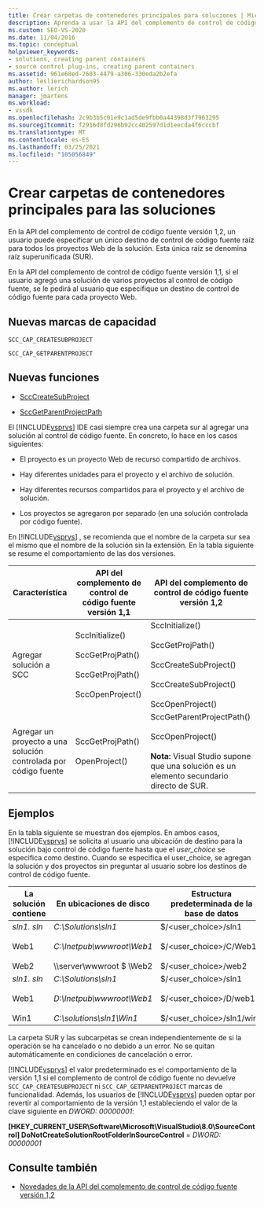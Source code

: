 ```yaml
---
title: Crear carpetas de contenedores principales para soluciones | Microsoft Docs
description: Aprenda a usar la API del complemento de control de código fuente versión 1,2 para especificar un único destino de control de código fuente raíz para todos los proyectos Web de una solución.
ms.custom: SEO-VS-2020
ms.date: 11/04/2016
ms.topic: conceptual
helpviewer_keywords:
- solutions, creating parent containers
- source control plug-ins, creating parent containers
ms.assetid: 961e68ed-2603-4479-a306-330eda2b2efa
author: leslierichardson95
ms.author: lerich
manager: jmartens
ms.workload:
- vssdk
ms.openlocfilehash: 2c9b3b5c01e9c1ad5de9fbb0a44398d3f7963295
ms.sourcegitcommit: f2916d8fd296b92cc402597d1d1eecda4f6cccbf
ms.translationtype: MT
ms.contentlocale: es-ES
ms.lasthandoff: 03/25/2021
ms.locfileid: "105056849"
---
```

# <a name="create-parent-container-folders-for-solutions"></a>Crear carpetas de contenedores principales para las soluciones
En la API del complemento de control de código fuente versión 1,2, un usuario puede especificar un único destino de control de código fuente raíz para todos los proyectos Web de la solución. Esta única raíz se denomina raíz superunificada (SUR).

 En la API del complemento de control de código fuente versión 1,1, si el usuario agregó una solución de varios proyectos al control de código fuente, se le pedirá al usuario que especifique un destino de control de código fuente para cada proyecto Web.

## <a name="new-capability-flags"></a>Nuevas marcas de capacidad
 `SCC_CAP_CREATESUBPROJECT`

 `SCC_CAP_GETPARENTPROJECT`

## <a name="new-functions"></a>Nuevas funciones
- [SccCreateSubProject](../../extensibility/scccreatesubproject-function.md)

- [SccGetParentProjectPath](../../extensibility/sccgetparentprojectpath-function.md)

 El [!INCLUDE[vsprvs](../../code-quality/includes/vsprvs_md.md)] IDE casi siempre crea una carpeta sur al agregar una solución al control de código fuente. En concreto, lo hace en los casos siguientes:

- El proyecto es un proyecto Web de recurso compartido de archivos.

- Hay diferentes unidades para el proyecto y el archivo de solución.

- Hay diferentes recursos compartidos para el proyecto y el archivo de solución.

- Los proyectos se agregaron por separado (en una solución controlada por código fuente).

En [!INCLUDE[vsprvs](../../code-quality/includes/vsprvs_md.md)] , se recomienda que el nombre de la carpeta sur sea el mismo que el nombre de la solución sin la extensión. En la tabla siguiente se resume el comportamiento de las dos versiones.

|Característica|API del complemento de control de código fuente versión 1,1|API del complemento de control de código fuente versión 1,2|
|-------------| - | - |
|Agregar solución a SCC|SccInitialize()<br /><br /> SccGetProjPath()<br /><br /> SccGetProjPath()<br /><br /> SccOpenProject()|SccInitialize()<br /><br /> SccGetProjPath()<br /><br /> SccCreateSubProject()<br /><br /> SccCreateSubProject()<br /><br /> SccOpenProject()|
|Agregar un proyecto a una solución controlada por código fuente|SccGetProjPath()<br /><br /> OpenProject()|SccGetParentProjectPath()<br /><br /> SccOpenProject()<br /><br />  **Nota:**  Visual Studio supone que una solución es un elemento secundario directo de SUR.|

## <a name="examples"></a>Ejemplos
 En la tabla siguiente se muestran dos ejemplos. En ambos casos, [!INCLUDE[vsprvs](../../code-quality/includes/vsprvs_md.md)] se solicita al usuario una ubicación de destino para la solución bajo control de código fuente hasta que el  *user_choice* se especifica como destino. Cuando se especifica el user_choice, se agregan la solución y dos proyectos sin preguntar al usuario sobre los destinos de control de código fuente.

|La solución contiene|En ubicaciones de disco|Estructura predeterminada de la base de datos|
|-----------------------|-----------------------|--------------------------------|
|*sln1. sln*<br /><br /> Web1<br /><br /> Web2|*C:\Solutions\sln1*<br /><br /> *C:\Inetpub\wwwroot\Web1*<br /><br /> \\\server\wwwroot $ \Web2|$/<user_choice>/sln1<br /><br /> $/<user_choice>/C/Web1<br /><br /> $/<user_choice>/web2|
|*sln1. sln*<br /><br /> Web1<br /><br /> Win1|*C:\Solutions\sln1*<br /><br /> *D:\Inetpub\wwwroot\Web1*<br /><br /> *C:\solutions\sln1\Win1*|$/<user_choice>/sln1<br /><br /> $/<user_choice>/D/web1<br /><br /> $/<user_choice>/sln1/win1|

 La carpeta SUR y las subcarpetas se crean independientemente de si la operación se ha cancelado o no debido a un error. No se quitan automáticamente en condiciones de cancelación o error.

 [!INCLUDE[vsprvs](../../code-quality/includes/vsprvs_md.md)] el valor predeterminado es el comportamiento de la versión 1,1 si el complemento de control de código fuente no devuelve `SCC_CAP_CREATESUBPROJECT` ni `SCC_CAP_GETPARENTPROJECT` marcas de funcionalidad. Además, los usuarios de [!INCLUDE[vsprvs](../../code-quality/includes/vsprvs_md.md)] pueden optar por revertir al comportamiento de la versión 1,1 estableciendo el valor de la clave siguiente en *DWORD: 00000001*:

 **[HKEY_CURRENT_USER\Software\Microsoft\VisualStudio\8.0\SourceControl] DoNotCreateSolutionRootFolderInSourceControl**  =  *DWORD: 00000001*

## <a name="see-also"></a>Consulte también
- [Novedades de la API del complemento de control de código fuente versión 1,2](../../extensibility/internals/what-s-new-in-the-source-control-plug-in-api-version-1-2.md)
